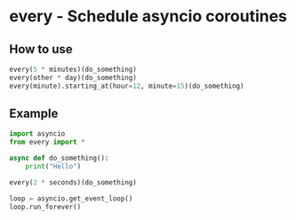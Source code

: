 # every - Schedule asyncio coroutines

## How to use
```python
every(5 * minutes)(do_something)
every(other * day)(do_something)
every(minute).starting_at(hour=12, minute=15)(do_something)
```

## Example
```python
import asyncio
from every import *

async def do_something():
    print("Hello")

every(2 * seconds)(do_something)

loop = asyncio.get_event_loop()
loop.run_forever()
```
